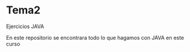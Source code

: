 # Tema2
Ejercicios JAVA

En este repositorio se encontrara todo lo que hagamos con JAVA en este curso
